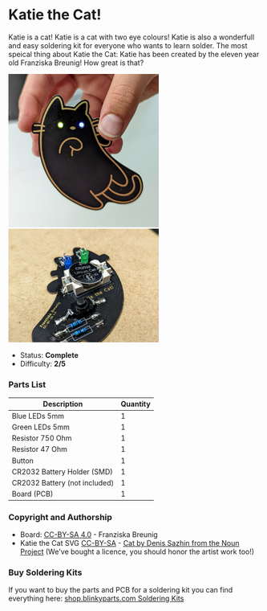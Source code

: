 # Katie the Cat!

Katie is a cat! Katie is a cat with two eye colours! Katie is also a wonderfull and easy soldering kit for everyone who wants to learn solder. The most speical thing about Katie the Cat: Katie has been created by the eleven year old Franziska Breunig! How great is that?

<img src="manual/images/thumbnail.jpg" width=300px alt="Katie the cat front"> <img src="manual/images/PXL_20220805_170849782.jpg" width=300px alt="Katie the cat back">

- Status: **Complete**
- Difficulty: **2/5**

### Parts List

| Description                   | Quantity |
|-------------------------------|----------|
| Blue LEDs 5mm                 |     1    |
| Green LEDs 5mm                |     1    |
| Resistor 750 Ohm		|     1	   |
| Resistor 47 Ohm		|     1	   |
| Button                        |     1    |
| CR2032 Battery Holder (SMD)   |     1    |
| CR2032 Battery (not included) |     1    |
| Board (PCB)			|     1	   |

### Copyright and Authorship

- Board: [CC-BY-SA 4.0](https://creativecommons.org/licenses/by-sa/4.0/) - Franziska Breunig
- Katie the Cat SVG [CC-BY-SA](https://creativecommons.org/licenses/by-sa/4.0/) - [Cat by Denis Sazhin from the Noun Project](https://thenounproject.com/icon/cat-704946/) (We've bought a licence, you should honor the artist work too!)

### Buy Soldering Kits
If you want to buy the parts and PCB for a soldering kit you can find everything here: [shop.blinkyparts.com Soldering Kits](https://shop.blinkyparts.com/de/Katie-the-Cat-Ein-einfacher-Katzenloetbausatz-mit-besonderen-Augen/blink235142)

